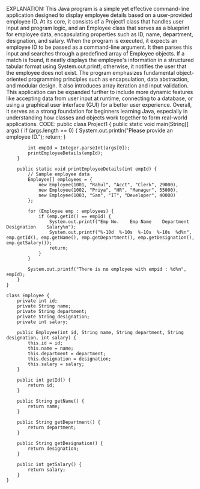 EXPLANATION:                                                                                                                                                                                                 This Java program is a simple yet effective command-line application designed to display employee details based on a user-provided employee ID. At its core, it consists of a Project1 class that handles user input and program logic, and an Employee class that serves as a blueprint for employee data, encapsulating properties such as ID, name, department, designation, and salary. When the program is executed, it expects an employee ID to be passed as a command-line argument. It then parses this input and searches through a predefined array of Employee objects. If a match is found, it neatly displays the employee's information in a structured tabular format using System.out.printf; otherwise, it notifies the user that the employee does not exist. The program emphasizes fundamental object-oriented programming principles such as encapsulation, data abstraction, and modular design. It also introduces array iteration and input validation. This application can be expanded further to include more dynamic features like accepting data from user input at runtime, connecting to a database, or using a graphical user interface (GUI) for a better user experience. Overall, it serves as a strong foundation for beginners learning Java, especially in understanding how classes and objects work together to form real-world applications.
CODE:                                                                                                                                                                                                                public class Project1 {
        public static void main(String[] args) {
            if (args.length == 0) {
                System.out.println("Please provide an employee ID.");
                return;
            }

            int empId = Integer.parseInt(args[0]);
            printEmployeeDetails(empId);
        }

        public static void printEmployeeDetails(int empId) {
            // Sample employee data
            Employee[] employees = {
                new Employee(1001, "Rahul", "Acct", "Clerk", 29000),
                new Employee(1002, "Priya", "HR", "Manager", 55000),
                new Employee(1003, "Sam", "IT", "Developer", 40000)
            };

            for (Employee emp : employees) {
                if (emp.getId() == empId) {
                    System.out.printf("Emp No.    Emp Name    Department    Designation    Salary%n");
                    System.out.printf("%-10d  %-10s  %-10s  %-10s  %d%n", emp.getId(), emp.getName(), emp.getDepartment(), emp.getDesignation(), emp.getSalary());
                    return;
                }
            }

            System.out.printf("There is no employee with empid : %d%n", empId);
        }
    }

    class Employee {
        private int id;
        private String name;
        private String department;
        private String designation;
        private int salary;

        public Employee(int id, String name, String department, String designation, int salary) {
            this.id = id;
            this.name = name;
            this.department = department;
            this.designation = designation;
            this.salary = salary;
        }

        public int getId() {
            return id;
        }

        public String getName() {
            return name;
        }

        public String getDepartment() {
            return department;
        }

        public String getDesignation() {
            return designation;
        }

        public int getSalary() {
            return salary;
        }
    }
